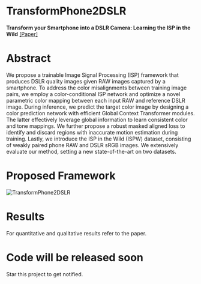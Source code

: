 # TransformPhone2DSLR
**Transform your Smartphone into a DSLR Camera: Learning the ISP in the Wild** [[Paper]](https://arxiv.org/abs/2203.10636)

# Abstract
We propose a trainable Image Signal Processing (ISP) framework that produces DSLR quality images given RAW images captured by a smartphone. To address the color misalignments between training image pairs, we employ a color-conditional ISP network and optimize a novel parametric color mapping between each input RAW and reference DSLR image. During inference, we predict the target color image by designing a color prediction network with efficient Global Context Transformer modules. The latter effectively leverage global information to learn consistent color and tone mappings. We further propose a robust masked aligned loss to identify and discard regions with inaccurate motion estimation during training. Lastly, we introduce the ISP in the Wild (ISPW) dataset, consisting of weakly paired phone RAW and DSLR sRGB images. We extensively evaluate our method, setting a new state-of-the-art on two datasets.

# Proposed Framework

![TransformPhone2DSLR](https://github.com/4rdhendu/TransformPhone2DSLR/overview.png)

# Results

For quantitative and qualitative results refer to the paper. 

# Code will be released soon

Star this project to get notified.
